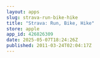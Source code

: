 ```yaml
---
layout: apps
slug: strava-run-bike-hike
title: "Strava: Run, Bike, Hike"
store: apple
app_id: 426826309
date: 2025-05-07T18:24:26Z
published: 2011-03-24T02:04:17Z
---
```

